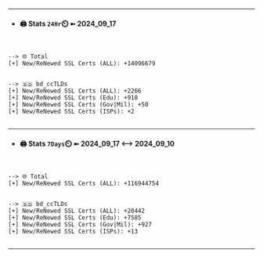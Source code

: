 

---
- #### 🖨️ **Stats** `24Hr`⏲️ ➼ 2024_09_17
```console


--> 🌐 Total
[+] New/ReNewed SSL Certs (ALL): +14096679


--> 🇧🇩 bd_ccTLDs
[+] New/ReNewed SSL Certs (ALL): +2266
[+] New/ReNewed SSL Certs (Edu): +918
[+] New/ReNewed SSL Certs (Gov|Mil): +50
[+] New/ReNewed SSL Certs (ISPs): +2


```

---
- #### 🖨️ **Stats** `7Days`⏲️ ➼ 2024_09_17 <--> 2024_09_10
```console


--> 🌐 Total
[+] New/ReNewed SSL Certs (ALL): +116944754


--> 🇧🇩 bd_ccTLDs
[+] New/ReNewed SSL Certs (ALL): +20442
[+] New/ReNewed SSL Certs (Edu): +7585
[+] New/ReNewed SSL Certs (Gov|Mil): +927
[+] New/ReNewed SSL Certs (ISPs): +13


```

---

